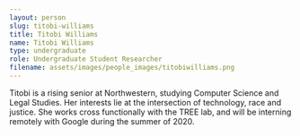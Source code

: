 ```yaml
---
layout: person
slug: titobi-williams
title: Titobi Williams
name: Titobi Williams
type: undergraduate
role: Undergraduate Student Researcher
filename: assets/images/people_images/titobiwilliams.png
---
```


Titobi is a rising senior at Northwestern, studying Computer Science and Legal Studies. Her interests lie at the intersection of technology, race and justice. She works cross functionally with the TREE lab, and will be interning remotely with Google during the summer of 2020.
